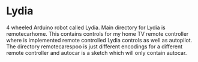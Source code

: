 # Lydia
4 wheeled Arduino robot called Lydia. 
Main directory for Lydia is remotecarhome. This contains controls for my home TV remote controller where is implemented remote controlled Lydia controls as well as autopilot. The directory remotecarespoo is just different encodings for a different remote controller and autocar is a sketch which will only contain autocar.
